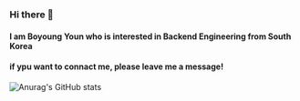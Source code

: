### Hi there 👋

#### I am Boyoung Youn who is interested in Backend Engineering from South Korea

#### if ypu want to connact me, please leave me a message!

![Anurag's GitHub stats](https://github-readme-stats.vercel.app/api?username=younboyung&show_icons=true&theme=radical)


<!--
**younboyoung/younboyoung** is a ✨ _special_ ✨ repository because its `README.md` (this file) appears on your GitHub profile.

Here are some ideas to get you started:

- 🔭 I’m currently working on ...
- 🌱 I’m currently learning ...
- 👯 I’m looking to collaborate on ...
- 🤔 I’m looking for help with ...
- 💬 Ask me about ...
- 📫 How to reach me: ...
- 😄 Pronouns: ...
- ⚡ Fun fact: ...
-->
